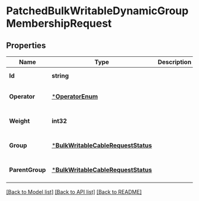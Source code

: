 # PatchedBulkWritableDynamicGroupMembershipRequest

## Properties
Name | Type | Description | Notes
------------ | ------------- | ------------- | -------------
**Id** | **string** |  | [default to null]
**Operator** | [***OperatorEnum**](OperatorEnum.md) |  | [optional] [default to null]
**Weight** | **int32** |  | [optional] [default to null]
**Group** | [***BulkWritableCableRequestStatus**](BulkWritableCableRequest_status.md) |  | [optional] [default to null]
**ParentGroup** | [***BulkWritableCableRequestStatus**](BulkWritableCableRequest_status.md) |  | [optional] [default to null]

[[Back to Model list]](../README.md#documentation-for-models) [[Back to API list]](../README.md#documentation-for-api-endpoints) [[Back to README]](../README.md)

